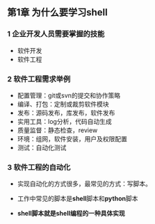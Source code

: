 ## 第1章 为什么要学习shell

### 1 企业开发人员需要掌握的技能
  - 软件开发
  - 软件工程

### 2 软件工程需求举例
- 配置管理：git或svn的提交和协作策略
- 编译、打包：定制或裁剪软件模块
- 发布：源码发布，库发布，软件发布
- 实用工具：log分析，代码自动生成
- 质量监督：静态检查，review
- 环境：组网，软件安装，用户及权限配置
- 测试：自动化测试

### 3 软件工程的自动化
- 实现自动化的方式很多，最常见的方式：写脚本。

- 工作中常见的脚本是**shell**脚本和**python**脚本

- **shell脚本就是shell编程的一种具体实现**


